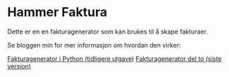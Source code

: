 # Hammer Faktura

Dette er en en fakturagenerator som kan brukes til å skape fakturaer.

Se bloggen min for mer informasjon om hvordan den virker:

[Fakturagenerator i Python (tidligere utgave)](https://www.olehammersland.com/blogg/fakturagenerator-i-python/) 
[Fakturagenerator del to (siste versjon)](https://www.olehammersland.com/blogg/fakturagenerator-i-python/) 
